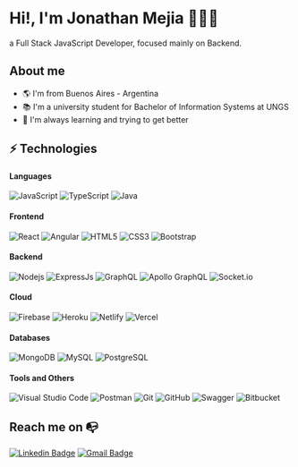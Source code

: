 # Hi!, I'm Jonathan Mejia 👨🏻‍💻

a Full Stack JavaScript Developer, focused mainly on Backend.

## About me 

- :earth_americas: I'm from Buenos Aires - Argentina
- 📚 I'm a university student for Bachelor of Information Systems at UNGS
- 🚀 I'm always learning and trying to get better

## ⚡ Technologies

#### Languages
![JavaScript](https://img.shields.io/badge/-JavaScript-black?style=for-the-badge&logo=javascript)
![TypeScript](https://img.shields.io/badge/-TypeScript-black?style=for-the-badge&logo=typescript)
![Java](https://img.shields.io/badge/-Java-black?style=for-the-badge&logo=java&logoColor=orange)

#### Frontend
![React](https://img.shields.io/badge/-React-black?style=for-the-badge&logo=react)
![Angular](https://img.shields.io/badge/-Angular-black?style=for-the-badge&logo=angular&logoColor=red)
![HTML5](https://img.shields.io/badge/-HTML5-black?style=for-the-badge&logo=html5)
![CSS3](https://img.shields.io/badge/-CSS3-black?style=for-the-badge&logo=css3&logoColor=blue)
![Bootstrap](https://img.shields.io/badge/-Bootstrap-black?style=for-the-badge&logo=bootstrap)

#### Backend
![Nodejs](https://img.shields.io/badge/-Nodejs-black?style=for-the-badge&logo=Node.js)
![ExpressJs](https://img.shields.io/badge/-ExpressJs-black?style=for-the-badge&logo=Express&logoColor=white)
![GraphQL](https://img.shields.io/badge/-GraphQL-black?style=for-the-badge&logo=graphql&logoColor=E10098)
![Apollo GraphQL](https://img.shields.io/badge/-Apollo%20GraphQL-black?style=for-the-badge&logo=apollo-graphql&logoColor=311C87)
![Socket.io](https://img.shields.io/badge/-Socket.io-black?style=for-the-badge&logo=socket.io)

#### Cloud
![Firebase](https://img.shields.io/badge/-Firebase-black?style=for-the-badge&logo=Firebase)
![Heroku](https://img.shields.io/badge/-Heroku-black?style=for-the-badge&logo=heroku&logoColor=430098)
![Netlify](https://img.shields.io/badge/-Netlify-black?style=for-the-badge&logo=netlify)
![Vercel](https://img.shields.io/badge/-Vercel-black?style=for-the-badge&logo=vercel)

#### Databases
![MongoDB](https://img.shields.io/badge/-MongoDB-black?style=for-the-badge&logo=mongodb)
![MySQL](https://img.shields.io/badge/-MySQL-black?style=for-the-badge&logo=mysql)
![PostgreSQL](https://img.shields.io/badge/-PostgreSQL-black?style=for-the-badge&logo=postgresql)

#### Tools and Others
![Visual Studio Code](https://img.shields.io/badge/Visual_Studio_Code-black?style=for-the-badge&logo=Visual-Studio-Code&logoColor=blue)
![Postman](https://img.shields.io/badge/Postman-black?style=for-the-badge&logo=postman)
![Git](https://img.shields.io/badge/-Git-black?style=for-the-badge&logo=git)
![GitHub](https://img.shields.io/badge/-GitHub-black?style=for-the-badge&logo=github)
![Swagger](https://img.shields.io/badge/-Swagger-black?style=for-the-badge&logo=swagger)
![Bitbucket](https://img.shields.io/badge/-Bitbucket-black?style=for-the-badge&logo=bitbucket)

## Reach me on :mailbox_with_no_mail:

[![Linkedin Badge](https://img.shields.io/badge/-LinkedIn-blue?style=for-the-badge&logo=Linkedin&logoColor=white)](https://www.linkedin.com/in/jonathanmejia-ar/)
[![Gmail Badge](https://img.shields.io/badge/-jonathanmejia.ar@gmail.com-c14438?style=for-the-badge&logo=Gmail&logoColor=white&link=mailto:kanna6501@gmail.com)](mailto:kanna6501@gmail.com)
